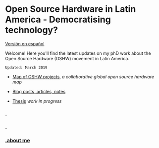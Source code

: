 # Open Source Hardware in Latin America - Democratising technology?


[Versión en español](/phd_ES/README_ES.md)


Welcome! Here you'll find the latest updates on my phD work about the Open Source Hardware (OSHW) movement in Latin America. 

```
Updated: March 2019 
```

- [Map of OSHW projects](https://github.com/thessaly/OpenHWMap), _a collaborative global open source hardware map_

- [Blog posts, articles, notes](/phD_EN/interesting.md)

- [Thesis](/phD_EN/thesis.md) _work in progress_

### .
### .
### [.about me](/phD_EN/about.md)




